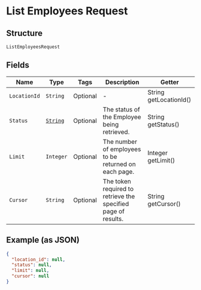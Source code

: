 
# List Employees Request

## Structure

`ListEmployeesRequest`

## Fields

| Name | Type | Tags | Description | Getter |
|  --- | --- | --- | --- | --- |
| `LocationId` | `String` | Optional | - | String getLocationId() |
| `Status` | [`String`](../../doc/models/employee-status.md) | Optional | The status of the Employee being retrieved. | String getStatus() |
| `Limit` | `Integer` | Optional | The number of employees to be returned on each page. | Integer getLimit() |
| `Cursor` | `String` | Optional | The token required to retrieve the specified page of results. | String getCursor() |

## Example (as JSON)

```json
{
  "location_id": null,
  "status": null,
  "limit": null,
  "cursor": null
}
```

